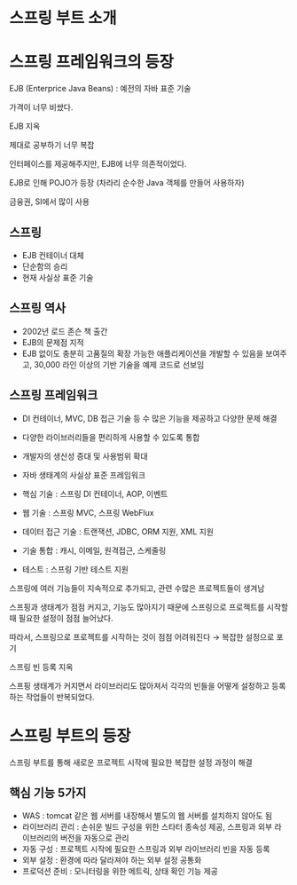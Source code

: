 # 스프링 부트 소개

# 스프링 프레임워크의 등장

EJB (Enterprice Java Beans) : 예전의 자바 표준 기술

가격이 너무 비쌌다.

EJB 지옥

제대로 공부하기 너무 복잡

인터페이스를 제공해주지만, EJB에 너무 의존적이었다.

EJB로 인해 POJO가 등장 (차라리 순수한 Java 객체를 만들어 사용하자)

금융권, SI에서 많이 사용

## 스프링

- EJB 컨테이너 대체
- 단순함의 승리
- 현재 사실상 표준 기술

## 스프링 역사

- 2002년 로드 존슨 책 출간
- EJB의 문제점 지적
- EJB 없이도 충분히 고품질의 확장 가능한 애플리케이션을 개발할 수 있음을 보여주고, 30,000 라인 이상의 기반 기술을 예제 코드로 선보임

## 스프링 프레임워크

- DI 컨테이너, MVC, DB 접근 기술 등 수 많은 기능을 제공하고 다양한 문제 해결
- 다양한 라이브러리들을 편리하게 사용할 수 있도록 통합
- 개발자의 생산성 증대 및 사용범위 확대
- 자바 생태계의 사실상 표준 프레임워크

- 핵심 기술 : 스프링 DI 컨테이너, AOP, 이벤트
- 웹 기술 : 스프링 MVC, 스프링 WebFlux
- 데이터 접근 기술 : 트랜잭션, JDBC, ORM 지원, XML 지원
- 기술 통합 : 캐시, 이메일, 원격접근, 스케줄링
- 테스트 : 스프링 기반 테스트 지원

스프링에 여러 기능들이 지속적으로 추가되고, 관련 수많은 프로젝트들이 생겨남

스프핑과 생태계가 점점 커지고, 기능도 많아지기 때문에 스프링으로 프로젝트를 시작할 때 필요한 설정이 점점 늘어났다.

따라서, 스프링으로 프로젝트를 시작하는 것이 점점 어려워진다 → 복잡한 설정으로 포기

스프링 빈 등록 지옥

스프핑 생태계가 커지면서 라이브러리도 많아져서 각각의 빈들을 어떻게 설정하고 등록하는 작업들이 반복되었다.

# 스프링 부트의 등장

스프링 부트를 통해 새로운 프로젝트 시작에 필요한 복잡한 설정 과정이 해결

## 핵심 기능 5가지

- WAS : tomcat 같은 웹 서버를 내장해서 별도의 웹 서버를 설치하지 않아도 됨
- 라이브러리 관리 : 손쉬운 빌드 구성을 위한 스타터 종속성 제공, 스프링과 외부 라이브러리의 버전을 자동으로 관리
- 자동 구성 : 프로젝트 시작에 필요한 스프링과 외부 라이브러리 빈을 자동 등록
- 외부 설정 : 환경에 따라 달라져야 하는 외부 설정 공통화
- 프로덕션 준비 : 모니터링을 위한 메트릭, 상태 확인 기능 제공
